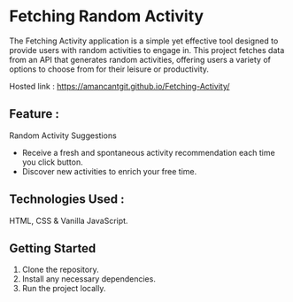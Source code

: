 # Fetching Random Activity
The Fetching Activity application is a simple yet effective tool designed to provide users with random activities to engage in. This project fetches data from an API that generates random activities, offering users a variety of options to choose from for their leisure or productivity.

Hosted link : https://amancantgit.github.io/Fetching-Activity/

## Feature :
Random Activity Suggestions
- Receive a fresh and spontaneous activity recommendation each time you click button.
- Discover new activities to enrich your free time.

## Technologies Used :
HTML, CSS & Vanilla JavaScript.

## Getting Started
1. Clone the repository.
2. Install any necessary dependencies.
3. Run the project locally.
